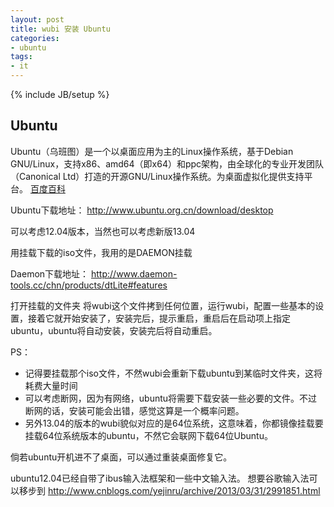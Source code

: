 ```yaml
---
layout: post
title: wubi 安装 Ubuntu
categories:
- ubuntu
tags:
- it
---
```

{% include JB/setup %}

## Ubuntu

Ubuntu（乌班图）是一个以桌面应用为主的Linux操作系统，基于Debian GNU/Linux，支持x86、amd64（即x64）和ppc架构，由全球化的专业开发团队（Canonical Ltd）打造的开源GNU/Linux操作系统。为桌面虚拟化提供支持平台。
[百度百科](http://baike.baidu.com/link?url=x3AtS7zTKWpNkwUH08q0Ko2ZsEsoo37H_pZVyH4NNIZAFKyICX-NrIFmMdZqEMpV)

Ubuntu下载地址：
<http://www.ubuntu.org.cn/download/desktop>

可以考虑12.04版本，当然也可以考虑新版13.04

用挂载下载的iso文件，我用的是DAEMON挂载

Daemon下载地址：
<http://www.daemon-tools.cc/chn/products/dtLite#features>

打开挂载的文件夹
将wubi这个文件拷到任何位置，运行wubi，配置一些基本的设置，接着它就开始安装了，安装完后，提示重启，重启后在启动项上指定ubuntu，ubuntu将自动安装，安装完后将自动重启。

PS：

+ 记得要挂载那个iso文件，不然wubi会重新下载ubuntu到某临时文件夹，这将耗费大量时间
+ 可以考虑断网，因为有网络，ubuntu将需要下载安装一些必要的文件。不过断网的话，安装可能会出错，感觉这算是一个概率问题。
+ 另外13.04的版本的wubi貌似对应的是64位系统，这意味着，你都镜像挂载要挂载64位系统版本的ubuntu，不然它会联网下载64位Ubuntu。
 

倘若ubuntu开机进不了桌面，可以通过重装桌面修复它。

ubuntu12.04已经自带了ibus输入法框架和一些中文输入法。
想要谷歌输入法可以移步到
<http://www.cnblogs.com/yejinru/archive/2013/03/31/2991851.html>

